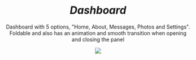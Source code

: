 <h1 align="center"><i>Dashboard</i></h1>
<p align="center">Dashboard with 5 options, "Home, About, Messages, Photos and Settings". Foldable and also has an animation and smooth transition when opening and closing the panel</p>
<div align="center"><img src="https://media0.giphy.com/media/SlH6ekiLqfv1lhNV0I/giphy.gif" align="center"></div>
